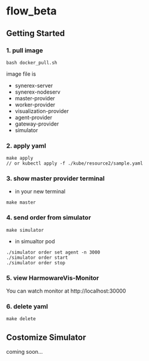 # flow_beta

## Getting Started

### 1. pull image
```
bash docker_pull.sh
```
image file is
- synerex-server
- synerex-nodeserv
- master-provider
- worker-provider
- visualization-provider
- agent-provider
- gateway-provider
- simulator

### 2. apply yaml

```
make apply
// or kubectl apply -f ./kube/resource2/sample.yaml
```

### 3. show master provider terminal
- in your new terminal
```
make master
```

### 4. send order from simulator

```
make simulator
```
- in simualtor pod
```
./simulator order set agent -n 3000
./simulator order start
./simulator order stop
```

### 5. view HarmowareVis-Monitor
You can watch monitor at http://localhost:30000


### 6. delete yaml
```
make delete
```

## Costomize Simulator
coming soon...